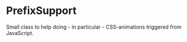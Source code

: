 PrefixSupport
==============

Small class to help doing - in particular - CSS-animations triggered from JavaScript.
